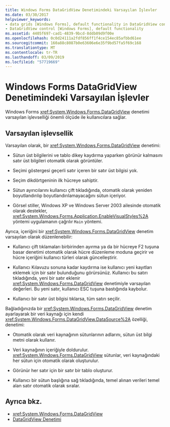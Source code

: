 ```yaml
---
title: Windows Forms DataGridView Denetimindeki Varsayılan İşlevler
ms.date: 03/30/2017
helpviewer_keywords:
- data grids [Windows Forms], default functionality in DataGridView control
- DataGridView control [Windows Forms], default functionality
ms.assetid: 4405f697-cad1-4839-9bcd-8ddb09d9f00e
ms.openlocfilehash: 0c0d24111a2fdf856ff1f4ce154ec85afbbd61ee
ms.sourcegitcommit: 160a88c8087b0e63606e6e35f9bd57fa5f69c168
ms.translationtype: MT
ms.contentlocale: tr-TR
ms.lasthandoff: 03/09/2019
ms.locfileid: "57719669"
---
```

# <a name="default-functionality-in-the-windows-forms-datagridview-control"></a>Windows Forms DataGridView Denetimindeki Varsayılan İşlevler
Windows Forms <xref:System.Windows.Forms.DataGridView> denetimi varsayılan işlevselliği önemli ölçüde ile kullanıcılara sağlar.  
  
## <a name="default-functionality"></a>Varsayılan işlevsellik  
 Varsayılan olarak, bir <xref:System.Windows.Forms.DataGridView> denetimi:  
  
-   Sütun üst bilgilerini ve tablo dikey kaydırma yaparken görünür kalmasını satır üst bilgileri otomatik olarak görüntüler.  
  
-   Seçimi göstergesi geçerli satır içeren bir satır üst bilgisi yok.  
  
-   Seçim dikdörtgeninin ilk hücreye sahiptir.  
  
-   Sütun ayırıcılarını kullanıcı çift tıkladığında, otomatik olarak yeniden boyutlandırılıp boyutlandırılamayacağını sütun içeriyor.  
  
-   Görsel stiller, Windows XP ve Windows Server 2003 ailesinde otomatik olarak destekler, <xref:System.Windows.Forms.Application.EnableVisualStyles%2A> yöntemi uygulamanın çağrılır `Main` yöntemi.  
  
 Ayrıca, içeriğini bir <xref:System.Windows.Forms.DataGridView> denetim varsayılan olarak düzenlenebilir:  
  
-   Kullanıcı çift tıklamaları birbirinden ayırma ya da bir hücreye F2 tuşuna basar denetimi otomatik olarak hücre düzenleme moduna geçirir ve hücre içeriğini kullanıcı türleri olarak güncelleştirir.  
  
-   Kullanıcı Kılavuzu sonuna kadar kaydırma ise kullanıcı yeni kayıtları eklemek için bir satır bulunduğunu görürsünüz. Kullanıcı bu satırı tıkladığında, yeni bir satır eklenir <xref:System.Windows.Forms.DataGridView> denetimiyle varsayılan değerleri. Bu yeni satır, kullanıcı ESC tuşuna bastığında kaybolur.  
  
-   Kullanıcı bir satır üst bilgisi tıklarsa, tüm satırı seçilir.  
  
 Bağladığınızda bir <xref:System.Windows.Forms.DataGridView> denetim ayarlayarak bir veri kaynağı için kendi <xref:System.Windows.Forms.DataGridView.DataSource%2A> özelliği, denetimi:  
  
-   Otomatik olarak veri kaynağının sütunlarının adlarını, sütun üst bilgi metni olarak kullanır.  
  
-   Veri kaynağının içeriğiyle doldurulur. <xref:System.Windows.Forms.DataGridView> sütunlar, veri kaynağındaki her sütun için otomatik olarak oluşturulur.  
  
-   Görünür her satır için bir satır bir tablo oluşturur.  
  
-   Kullanıcı bir sütun başlığına sağ tıkladığında, temel alınan verileri temel alan satır otomatik olarak sıralar.  
  
## <a name="see-also"></a>Ayrıca bkz.
- <xref:System.Windows.Forms.DataGridView>
- [DataGridView Denetimi](datagridview-control-windows-forms.md)

